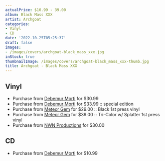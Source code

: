 ```yaml
---
actualPrice: $10.99 - 39.00
album: Black Mass XXX
artist: Archgoat
categories:
- Vinyl
- CD
date: '2022-10-25T05:25:37'
draft: false
images:
- /images/covers/archgoat-black_mass_xxx.jpg
inStock: true
thumbnailImage: /images/covers/archgoat-black_mass_xxx-thumb.jpg
title: Archgoat - Black Mass XXX
---
```


## Vinyl
* Purchase from [Debemur Morti](https://debemurmorti.aisamerch.com/item/83270) for $30.99
* Purchase from [Debemur Morti](https://debemurmorti.aisamerch.com/item/83271) for $33.99 :: special edition
* Purchase from [Meteor Gem](https://meteor-gem.com/products/archgoat-black-mass-xxx) for $29.00 :: Black 1st press vinyl
* Purchase from [Meteor Gem](https://meteor-gem.com/products/archgoat-black-mass-xxx) for $39.00 :: Tri-Color w/ Splatter 1st press vinyl
* Purchase from [NWN Productions](http://shop.nwnprod.com/index.php?route=product/product&path=75&product_id=28710&sort=pd.name&order=ASC) for $30.00
## CD
* Purchase from [Debemur Morti](https://debemurmorti.aisamerch.com/item/83269) for $10.99
